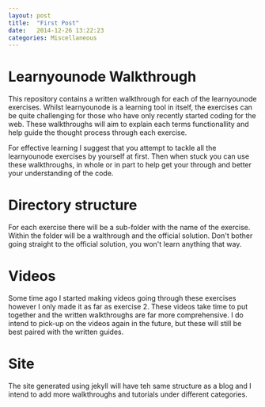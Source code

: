 ```yaml
---
layout: post
title:  "First Post"
date:   2014-12-26 13:22:23
categories: Miscellaneous
---
```

# Learnyounode Walkthrough

This repository contains a written walkthrough for each of the learnyounode exercises. Whilst learnyounode is a learning tool in itself, the exercises can be quite challenging for those who have only recently started coding for the web. These walkthroughs will aim to explain each terms functionallity and help guide the thought process through each exercise.

For effective learning I suggest that you attempt to tackle all the learnyounode exercises by yourself at first. Then when stuck you can use these walkthroughs, in whole or in part to help get your through and better your understanding of the code.

# Directory structure

For each exercise there will be a sub-folder with the name of the exercise. Within the folder will be a walthrough and the official solution. Don't bother going straight to the official solution, you won't learn anything that way.

# Videos

Some time ago I started making videos going through these exercises however I only made it as far as exercise 2. These videos take time to put together and the written walkthroughs are far more comprehensive. I do intend to pick-up on the videos again in the future, but these will still be best paired with the written guides.

# Site
The site generated using jekyll will have teh same structure as a blog and I intend to add more walkthroughs and tutorials under different categories. 

